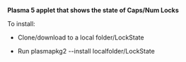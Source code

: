 **Plasma 5 applet that shows the state of Caps/Num Locks**

To install:

 - Clone/download to a local folder/LockState

 - Run plasmapkg2 --install localfolder/LockState
